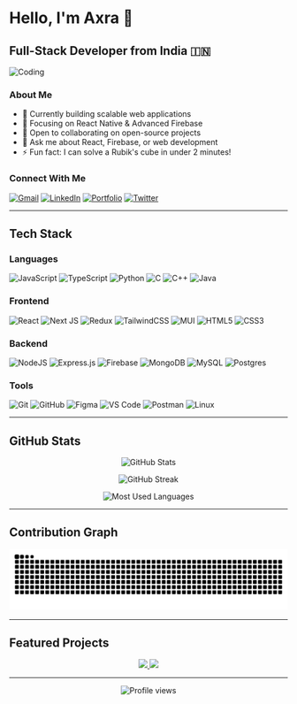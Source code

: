 # Hello, I'm Axra 👋

## Full-Stack Developer from India 🇮🇳

![Coding](https://media.giphy.com/media/v1.Y2lkPTc5MGI3NjExcWJ2bXZ4d2V6Z2R5a3RjZ3R0cG5xY3J3dWl4eW1lZ3FmZ2R2bWY0biZlcD12MV9pbnRlcm5hbF9naWZfYnlfaWQmY3Q9cw/qgQUggAC3Pfv687qPC/giphy.gif)

### About Me

- 🔭 Currently building scalable web applications
- 🌱 Focusing on React Native & Advanced Firebase
- 👯 Open to collaborating on open-source projects
- 💬 Ask me about React, Firebase, or web development
- ⚡ Fun fact: I can solve a Rubik's cube in under 2 minutes!

### Connect With Me

[![Gmail](https://img.shields.io/badge/Gmail-D14836?style=for-the-badge&logo=gmail&logoColor=white)](mailto:offxaxra@gmail.com)
[![LinkedIn](https://img.shields.io/badge/LinkedIn-0077B5?style=for-the-badge&logo=linkedin&logoColor=white)](https://www.linkedin.com/in/akshara-manoj/)
[![Portfolio](https://img.shields.io/badge/Portfolio-%23000000.svg?style=for-the-badge&logo=vercel&logoColor=white)](https://axra-3d-portfolio.vercel.app)
[![Twitter](https://img.shields.io/badge/Twitter-1DA1F2?style=for-the-badge&logo=twitter&logoColor=white)](https://twitter.com/yourusername)

---

## Tech Stack

### Languages
![JavaScript](https://img.shields.io/badge/javascript-%23323330.svg?style=for-the-badge&logo=javascript&logoColor=%23F7DF1E)
![TypeScript](https://img.shields.io/badge/typescript-%23007ACC.svg?style=for-the-badge&logo=typescript&logoColor=white)
![Python](https://img.shields.io/badge/python-3670A0?style=for-the-badge&logo=python&logoColor=ffdd54)
![C](https://img.shields.io/badge/c-%2300599C.svg?style=for-the-badge&logo=c&logoColor=white)
![C++](https://img.shields.io/badge/c++-%2300599C.svg?style=for-the-badge&logo=c%2B%2B&logoColor=white)
![Java](https://img.shields.io/badge/java-%23ED8B00.svg?style=for-the-badge&logo=java&logoColor=white)

### Frontend
![React](https://img.shields.io/badge/react-%2320232a.svg?style=for-the-badge&logo=react&logoColor=%2361DAFB)
![Next JS](https://img.shields.io/badge/Next-black?style=for-the-badge&logo=next.js&logoColor=white)
![Redux](https://img.shields.io/badge/redux-%23593d88.svg?style=for-the-badge&logo=redux&logoColor=white)
![TailwindCSS](https://img.shields.io/badge/tailwindcss-%2338B2AC.svg?style=for-the-badge&logo=tailwind-css&logoColor=white)
![MUI](https://img.shields.io/badge/MUI-%230081CB.svg?style=for-the-badge&logo=mui&logoColor=white)
![HTML5](https://img.shields.io/badge/html5-%23E34F26.svg?style=for-the-badge&logo=html5&logoColor=white)
![CSS3](https://img.shields.io/badge/css3-%231572B6.svg?style=for-the-badge&logo=css3&logoColor=white)

### Backend
![NodeJS](https://img.shields.io/badge/node.js-6DA55F?style=for-the-badge&logo=node.js&logoColor=white)
![Express.js](https://img.shields.io/badge/express.js-%23404d59.svg?style=for-the-badge&logo=express&logoColor=%2361DAFB)
![Firebase](https://img.shields.io/badge/firebase-%23039BE5.svg?style=for-the-badge&logo=firebase)
![MongoDB](https://img.shields.io/badge/MongoDB-%234ea94b.svg?style=for-the-badge&logo=mongodb&logoColor=white)
![MySQL](https://img.shields.io/badge/mysql-%2300f.svg?style=for-the-badge&logo=mysql&logoColor=white)
![Postgres](https://img.shields.io/badge/postgres-%23316192.svg?style=for-the-badge&logo=postgresql&logoColor=white)

### Tools
![Git](https://img.shields.io/badge/git-%23F05033.svg?style=for-the-badge&logo=git&logoColor=white)
![GitHub](https://img.shields.io/badge/github-%23121011.svg?style=for-the-badge&logo=github&logoColor=white)
![Figma](https://img.shields.io/badge/figma-%23F24E1E.svg?style=for-the-badge&logo=figma&logoColor=white)
![VS Code](https://img.shields.io/badge/Visual%20Studio%20Code-0078d7.svg?style=for-the-badge&logo=visual-studio-code&logoColor=white)
![Postman](https://img.shields.io/badge/Postman-FF6C37?style=for-the-badge&logo=postman&logoColor=white)
![Linux](https://img.shields.io/badge/Linux-FCC624?style=for-the-badge&logo=linux&logoColor=black)

---

## GitHub Stats

<p align="center">
  <img src="https://github-readme-stats.vercel.app/api?username=AxraMj&show_icons=true&theme=github_dark&hide_border=true" alt="GitHub Stats" />
</p>

<p align="center">
  <img src="https://github-readme-streak-stats.herokuapp.com/?user=AxraMj&theme=github-dark-blue&hide_border=true" alt="GitHub Streak" />
</p>

<p align="center">
  <img src="https://github-readme-stats.vercel.app/api/top-langs/?username=AxraMj&layout=compact&theme=github_dark&hide_border=true" alt="Most Used Languages" />
</p>

---

## Contribution Graph
![Snake animation](https://raw.githubusercontent.com/AxraMj/AxraMj/output/github-contribution-grid-snake-dark.svg)

---

## Featured Projects

<p align="center">
  <a href="https://github.com/AxraMj/project1">
    <img src="https://github-readme-stats.vercel.app/api/pin/?username=AxraMj&repo=project1&theme=github_dark" />
  </a>
  <a href="https://github.com/AxraMj/project2">
    <img src="https://github-readme-stats.vercel.app/api/pin/?username=AxraMj&repo=project2&theme=github_dark" />
  </a>
</p>

---

<p align="center">
  <img src="https://komarev.com/ghpvc/?username=AxraMj&style=flat-square&color=blue" alt="Profile views" />
</p>
